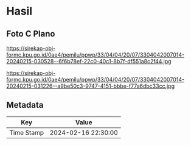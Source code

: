 # Hasil

## Foto C Plano

https://sirekap-obj-formc.kpu.go.id/0ae4/pemilu/ppwp/33/04/04/20/07/3304042007014-20240215-030528--6f6b78ef-22c0-40c1-8b7f-df551a8c2f44.jpg

https://sirekap-obj-formc.kpu.go.id/0ae4/pemilu/ppwp/33/04/04/20/07/3304042007014-20240215-031226--a9be50c3-9747-4151-bbbe-f77a6dbc33cc.jpg


## Metadata

| Key        | Value               |
| ---------- | ------------------- |
| Time Stamp | 2024-02-16 22:30:00 |



